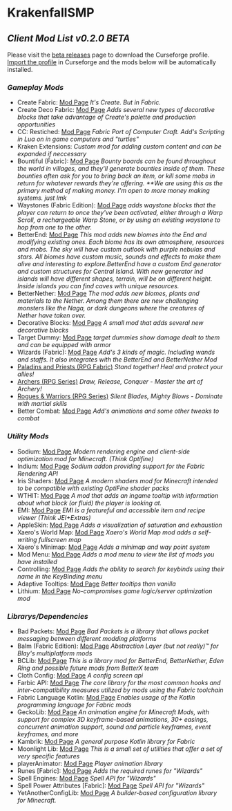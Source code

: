# KrakenfallSMP
## _Client Mod List v0.2.0 BETA_
Please visit the [beta releases](https://github.com/Krakenfall/KrakenfallSMP/releases/tag/beta) page to download the Curseforge profile. [Import the profile](https://support.curseforge.com/en/support/solutions/articles/9000198501-exporting-and-importing-modpacks) in Curseforge and the mods below will be automatically installed. 

### _Gameplay Mods_
- Create Fabric: [Mod Page](https://www.curseforge.com/minecraft/mc-mods/create-fabric)
_It's Create. But in Fabric._
- Create Deco Fabric: [Mod Page](https://www.curseforge.com/minecraft/mc-mods/create-deco-fabric)
_Adds several new types of decorative blocks that take advantage of Create's palette_
_and production opportunities_
- CC: Restiched: [Mod Page](https://www.curseforge.com/minecraft/mc-mods/cc-restitched)
_Fabric Port of Computer Craft. Add's Scripting in Lua on in game computers and "turtles"_
- Kraken Extensions:
_Custom mod for adding custom content and can be expanded if neccessary_
- Bountiful (Fabric): [Mod Page](https://www.curseforge.com/minecraft/mc-mods/cc-restitched)
_Bounty boards can be found throughout the world in villages, and they'll generate bounties inside of them._
_These bounties often ask for you to bring back an item, or kill some mobs in return for whatever rewards they're offering._
_**We are using this as the primary method of making money. I'm open to more money making systems. just lmk_
- Waystones (Fabric Edition): [Mod Page](https://www.curseforge.com/minecraft/mc-mods/waystones-fabric)
_adds waystone blocks that the player can return to once they've been activated, either through a Warp Scroll,_
_a rechargeable Warp Stone, or by using an existing waystone to hop from one to the other._
- BetterEnd: [Mod Page](https://www.curseforge.com/minecraft/mc-mods/betterend)
_This mod adds new biomes into the End and modifying existing ones. Each biome has its own atmosphere,_
_resources and mobs. The sky will have custom outlook with purple nebulas and stars. All biomes have_
_custom music, sounds and effects to make them alive and interesting to explore.BetterEnd have a custom_
_End generator and custom structures for Central Island. With new generator ind islands will have_
_different shapes, terrain, will be on different height. Inside islands you can find caves with unique resources._
- BetterNether: [Mod Page](https://www.curseforge.com/minecraft/mc-mods/betternether)
_The mod adds new biomes, plants and materials to the Nether. Among them there are new challenging_
_monsters like the Naga, or dark dungeons where the creatures of Nether have taken over._
- Decorative Blocks: [Mod Page](https://www.curseforge.com/minecraft/mc-mods/decorative-blocks)
_A small mod that adds several new decorative blocks_
- Target Dummy: [Mod Page](https://www.curseforge.com/minecraft/mc-mods/mmmmmmmmmmmm)
_target dummies show damage dealt to them and can be equipped with armor_
- Wizards (Fabric): [Mod Page](https://www.curseforge.com/minecraft/mc-mods/wizards)
_Add's 3 kinds of magic. Including wands and staffs. It also integrates with the BetterEnd_
_and BetterNether Mod_
- [Paladins and Priests (RPG Fabric)](https://www.curseforge.com/minecraft/mc-mods/paladins-and-priests)
_Stand together! Heal and protect your allies!_
- [Archers (RPG Series)](https://www.curseforge.com/minecraft/mc-mods/archers)
_Draw, Release, Conquer - Master the art of Archery!_
- [Rogues & Warriors (RPG Series)](https://www.curseforge.com/minecraft/mc-mods/rogues-and-warriors)
_Silent Blades, Mighty Blows - Dominate with martial skills_
- Better Combat: [Mod Page](https://www.curseforge.com/minecraft/mc-mods/better-combat-by-daedelus)
_Add's animations and some other tweaks to combat_

### _Utility Mods_
- Sodium: [Mod Page](https://modrinth.com/mod/sodium)
_Modern rendering engine and client-side optimization mod for Minecraft. (Think Optifine)_
- Indium: [Mod Page](https://modrinth.com/mod/indium)
_Sodium addon providing support for the Fabric Rendering API_
- Iris Shaders: [Mod Page](https://modrinth.com/mod/iris)
_A modern shaders mod for Minecraft intended to be compatible with existing OptiFine shader packs_
- WTHIT: [Mod Page](https://www.curseforge.com/minecraft/mc-mods/wthit)
_A mod that adds an ingame tooltip with information about what block (or fluid) the player is looking at._
- EMI: [Mod Page](https://www.curseforge.com/minecraft/mc-mods/emi)
_EMI is a featureful and accessible item and recipe viewer (Think JEI+Extras)_
- AppleSkin: [Mod Page](https://www.curseforge.com/minecraft/mc-mods/appleskin)
_Adds a visualization of saturation and exhaustion_
- Xaero's World Map: [Mod Page](https://www.curseforge.com/minecraft/mc-mods/xaeros-world-map)
_Xaero's World Map mod adds a self-writing fullscreen map_
- Xaero's Minimap: [Mod Page](https://www.curseforge.com/minecraft/mc-mods/xaeros-minimap)
_Adds a minimap and way point system_
- Mod Menu: [Mod Page](https://modrinth.com/mod/modmenu?fromcf)
_Adds a mod menu to view the list of mods you have installed_
- Controlling: [Mod Page](https://www.curseforge.com/minecraft/mc-mods/controlling)
_Adds the ability to search for keybinds using their name in the KeyBinding menu_
- Adaptive Tooltips: [Mod Page](https://www.curseforge.com/minecraft/mc-mods/adaptive-tooltips)
_Better tooltips than vanilla_
- Lithium: [Mod Page](https://modrinth.com/mod/lithium)
_No-compromises game logic/server optimization mod_

### _Librarys/Dependencies_
- Bad Packets: [Mod Page](https://www.curseforge.com/minecraft/mc-mods/badpackets)
_Bad Packets is a library that allows packet messaging between different modding platforms_
- Balm (Fabric Edition): [Mod Page](https://www.curseforge.com/minecraft/mc-mods/balm-fabric)
_Abstraction Layer (but not really)™ for Blay's multiplatform mods_
- BCLib: [Mod Page](https://www.curseforge.com/minecraft/mc-mods/bclib)
_This is a library mod for BetterEnd, BetterNether, Eden Ring and possible future mods from BetterX team_
- Cloth Config: [Mod Page](https://www.curseforge.com/minecraft/mc-mods/cloth-config)
_A config screen api_
- Farbic API: [Mod Page](https://www.curseforge.com/minecraft/mc-mods/fabric-api)
_The core library for the most common hooks and inter-compatibility measures utilized by mods_
_using the Fabric toolchain_
- Fabric Language Kotlin: [Mod Page](https://www.curseforge.com/minecraft/mc-mods/fabric-language-kotlin)
_Enables usage of the Kotlin programming language for Fabric mods_
- GeckoLib: [Mod Page](https://www.curseforge.com/minecraft/mc-mods/geckolib)
_An animation engine for Minecraft Mods, with support for complex 3D keyframe-based animations, 30+_
_easings, concurrent animation support, sound and particle keyframes, event keyframes, and more_
- Kambrik: [Mod Page](https://www.curseforge.com/minecraft/mc-mods/kambrik)
_A general purpose Kotlin library for Fabric_
- Moonlight Lib: [Mod Page](https://www.curseforge.com/minecraft/mc-mods/selene)
_This is a small set of utilities that offer a set of very specific features_
- playerAnimator: [Mod Page](https://www.curseforge.com/minecraft/mc-mods/playeranimator)
_Player animation library_
- Runes [Fabric]: [Mod Page](https://www.curseforge.com/minecraft/mc-mods/rune-crafting)
_Adds the required runes for "Wizards"_
- Spell Engines: [Mod Page](https://www.curseforge.com/minecraft/mc-mods/spell-engine)
_Spell API for "Wizards"_
- Spell Power Attributes [Fabric]: [Mod Page](https://www.curseforge.com/minecraft/mc-mods/spell-power)
_Spell API for "Wizards"_
- YetAnotherConfigLib: [Mod Page](https://www.curseforge.com/minecraft/search?page=1&pageSize=20&sortType=1&search=YetAnotherCOnfig)
_A builder-based configuration library for Minecraft._
